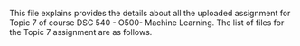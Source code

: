 
This file explains provides the details about all the uploaded assignment for Topic 7 of course DSC 540 - O500- Machine Learning. The list of files for the Topic 7 assignment are as follows.
